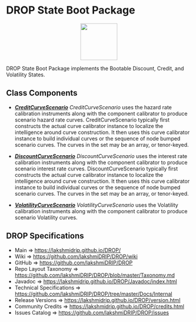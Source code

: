 # DROP State Boot Package

<p align="center"><img src="https://github.com/lakshmiDRIP/DROP/blob/master/DRIP_Logo.gif?raw=true" width="100"></p>

DROP State Boot Package implements the Bootable Discount, Credit, and Volatility States.


## Class Components

 * [***CreditCurveScenario***](https://github.com/lakshmiDRIP/DROP/tree/master/src/main/java/org/drip/state/boot/CreditCurveScenario.java)
 <i>CreditCurveScenario</i> uses the hazard rate calibration instruments along with the component calibrator
 to produce scenario hazard rate curves. CreditCurveScenario typically first constructs the actual curve
 calibrator instance to localize the intelligence around curve construction. It then uses this curve
 calibrator instance to build individual curves or the sequence of node bumped scenario curves. The curves in
 the set may be an array, or tenor-keyed.

 * [***DiscountCurveScenario***](https://github.com/lakshmiDRIP/DROP/tree/master/src/main/java/org/drip/state/boot/DiscountCurveScenario.java)
 <i>DiscountCurveScenario</i> uses the interest rate calibration instruments along with the component
 calibrator to produce scenario interest rate curves. DiscountCurveScenario typically first constructs the
 actual curve calibrator instance to localize the intelligence around curve construction. It then uses this
 curve calibrator instance to build individual curves or the sequence of node bumped scenario curves. The
 curves in the set may be an array, or tenor-keyed.

 * [***VolatilityCurveScenario***](https://github.com/lakshmiDRIP/DROP/tree/master/src/main/java/org/drip/state/boot/VolatilityCurveScenario.java)
 <i>VolatilityCurveScenario</i> uses the Volatility calibration instruments along with the component
 calibrator to produce scenario Volatility curves.


## DROP Specifications

 * Main                     => https://lakshmidrip.github.io/DROP/
 * Wiki                     => https://github.com/lakshmiDRIP/DROP/wiki
 * GitHub                   => https://github.com/lakshmiDRIP/DROP
 * Repo Layout Taxonomy     => https://github.com/lakshmiDRIP/DROP/blob/master/Taxonomy.md
 * Javadoc                  => https://lakshmidrip.github.io/DROP/Javadoc/index.html
 * Technical Specifications => https://github.com/lakshmiDRIP/DROP/tree/master/Docs/Internal
 * Release Versions         => https://lakshmidrip.github.io/DROP/version.html
 * Community Credits        => https://lakshmidrip.github.io/DROP/credits.html
 * Issues Catalog           => https://github.com/lakshmiDRIP/DROP/issues
